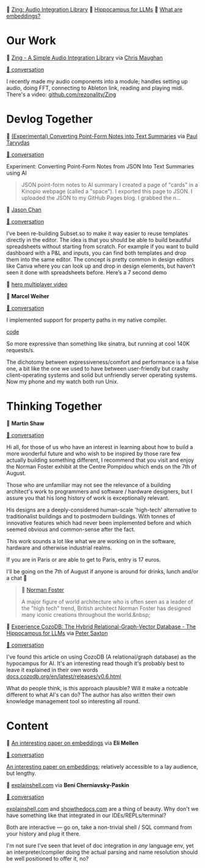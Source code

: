 <!--
.. title: Future of Coding Weekly 2023/07 Week 5
.. slug: future-of-coding-weekly-202307-week-5
.. date: 2023-07-30 23:55:33 UTC+02:00
.. tags: 
.. category: 
.. link: 
.. description: 
.. type: text
-->

🎵 [Zing: Audio Integration Library](https://github.com/rezonality/Zing) 🧠 [Hippocampus for LLMs](https://docs.cozodb.org/en/latest/releases/v0.6.html) 🏹 [What are embeddings?](https://vickiboykis.com/what_are_embeddings/) 

# Our Work

🎵 [Zing - A Simple Audio Integration Library](https://github.com/rezonality/Zing) via [Chris Maughan](http://www.chrismaughan.com/)

[🧵 conversation](https://history.futureofcoding.org/history/weekly/2023/07/W5/of-music.html#2023-07-25T08:34:32.835Z)

I recently made my audio components into a module; handles setting up audio, doing FFT, connecting to Ableton link, reading and playing midi.  There's a video: [github.com/rezonality/Zing](https://github.com/rezonality/Zing)

# Devlog Together

📝 [(Experimental) Converting Point-Form Notes into Text Summaries](https://publish.obsidian.md/programmingsimplicity/2023-07-19-(Experimental)+Converting+Point-Form+Notes+into+Text+Summaries) via [Paul Tarvydas](https://guitarvydas.github.io/2021/09/23/Manifesto.html)

[🧵 conversation](https://history.futureofcoding.org/history/weekly/2023/07/W5/devlog-together.html#2023-07-24T09:53:24.124Z)

Experiment: Converting Point-Form Notes from JSON Into Text Summaries using AI

>JSON point-form notes to AI summary I created a page of "cards" in a Kinopio webpage (called a "space"). I exported this page to JSON. I uploaded the JSON to my GitHub Pages blog. I grabbed the n…

💬 [Jason Chan](https://twitter.com/thejasonchan)

[🧵 conversation](https://history.futureofcoding.org/history/weekly/2023/07/W5/devlog-together.html#2023-07-27T18:56:05.377Z)

I’ve been re-building Subset.so to make it way easier to reuse templates directly in the editor. The idea is that you should be able to build beautiful spreadsheets without starting from scratch. For example if you want to build dashboard with a P&L and inputs, you can find both templates and drop them into the same editor. The concept is pretty common in design editors like Canva where you can look up and drop in design elements, but haven’t seen it done with spreadsheets before. Here’s a 7 second demo

🎥 [hero multiplayer video](http://history.futureofcoding.org/history/msg_files/F05/F05K6U5U25A.mp4)


💬 **Marcel Weiher**

[🧵 conversation](https://history.futureofcoding.org/history/weekly/2023/07/W5/devlog-together.html#2023-07-30T08:23:29.442Z)

I implemented support for property paths in my native compiler.

[code](https://history.futureofcoding.org/history/weekly/2023/07/W5/devlog-together.html#2023-07-30T08:23:29.442Z)

So more expressive than something like sinatra, but running at cool 140K requests/s.



The dichotomy between expressiveness/comfort and performance is a false one, a bit like the one we used to have between user-friendly but crashy client-operating systems and solid but unfriendly server operating systems.  Now my phone and my watch both run Unix.

# Thinking Together

💬 **Martin Shaw**

[🧵 conversation](https://history.futureofcoding.org/history/weekly/2023/07/W5/thinking-together.html#2023-07-28T06:16:56.410Z)

Hi all, for those of us who have an interest in learning about how to build a more wonderful future and who wish to be inspired by those rare few actually building something different, I recommend that you visit and enjoy the Norman Foster exhibit at the Centre Pompidou which ends on the 7th of August.



Those who are unfamiliar may not see the relevance of a building architect's work to programmers and software / hardware designers, but I assure you that his long history of work is exceptionally relevant.



His designs are a deeply-considered human-scale 'high-tech' alternative to traditionalist buildings and to postmodern buildings. With tonnes of innovative features which had never been implemented before and which seemed obvious and common-sense after the fact.



This work sounds a lot like what we are working on in the software, hardware and otherwise industrial realms.



If you are in Paris or are able to get to Paris, entry is 17 euros.



I'll be going on the 7th of August if anyone is around for drinks, lunch and/or a chat 🙂

> 📝 [Norman Foster](https://www.centrepompidou.fr/en/program/calendar/event/Lan1nnY)
>
>A major figure of world architecture who is often seen as a leader of the "high tech" trend, British architect Norman Foster has designed many iconic creations throughout the world.&amp;nbsp;

🧠 [Experience CozoDB: The Hybrid Relational-Graph-Vector Database - The Hippocampus for LLMs](https://docs.cozodb.org/en/latest/releases/v0.6.html) via [Peter Saxton](https://twitter.com/CrowdHailer)

[🧵 conversation](https://history.futureofcoding.org/history/weekly/2023/07/W5/thinking-together.html#2023-07-28T21:03:30.877Z)

I've found this article on using CozoDB (A relational/graph database) as the hypocampus for AI. It's an interesting read though it's probably best to leave it explained in their own words [docs.cozodb.org/en/latest/releases/v0.6.html](https://docs.cozodb.org/en/latest/releases/v0.6.html)

What do people think, is this approach plausible? Will it make a notcable different to what AI's can do? The author has also written their own knowledge management tool so interesting all round.

# Content

🏹 [An interesting paper on embeddings](https://vickiboykis.com/what_are_embeddings/) via **Eli Mellen**

[🧵 conversation](https://history.futureofcoding.org/history/weekly/2023/07/W5/linking-together.html#2023-07-24T17:40:35.689Z)

[An interesting paper on embeddings](https://vickiboykis.com/what_are_embeddings/); relatively accessible to a lay audience, but lengthy.

🧰 [explainshell.com](https://explainshell.com/) via **Beni Cherniavsky-Paskin**

[🧵 conversation](https://history.futureofcoding.org/history/weekly/2023/07/W5/linking-together.html#2023-07-29T19:40:30.945Z)

[explainshell.com](https://explainshell.com/) and [showthedocs.com](http://showthedocs.com/) are a thing of beauty.  Why don't we have something like that integrated in our IDEs/REPLs/terminal?

Both are interactive — go on, take a non-trivial shell / SQL command from your history and plug it there.



I'm not sure I've seen that level of doc integration in  _any_  language env, yet an interpreter/compiler doing the actual parsing and name resolution should be well positioned to offer it, no?

